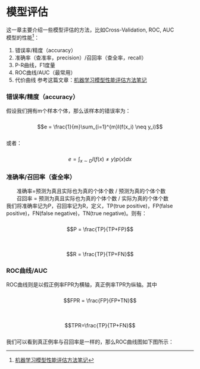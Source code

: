 # 模型评估

这一章主要介绍一些模型评估的方法，比如Cross-Validation, ROC, AUC  
模型的性能[^1]：  
1. 错误率/精度（accuracy）  
2. 准确率（查准率，precision）/召回率（查全率，recall）  
3. P-R曲线，F1度量  
4. ROC曲线/AUC（最常用）  
5. 代价曲线
参考这篇文章：[机器学习模型性能评估方法笔记](https://blog.csdn.net/batuwuhanpei/article/details/51884351)
### 错误率/精度（accuracy）

假设我们拥有m个样本个体，那么该样本的错误率为：  
  $$e = \frac{1}{m}\sum_{i=1}^{m}I(f(x_i) \neq y_i)$$  
或者：  
  $$e = \int_{x \sim D}I(f(x) \neq y)p(x)dx$$

### 准确率/召回率（查全率）

  准确率=预测为真且实际也为真的个体个数 / 预测为真的个体个数  
  召回率 = 预测为真且实际也为真的个体个数 / 实际为真的个体个数    
 我们将准确率记为P，召回率记为R，定义，TP\(true positive\)，FP\(false positive\)，FN\(false negative\)，TN\(true negative\)。则有：  
   $$P = \frac{TP}{TP+FP}$$  
   $$R = \frac{TP}{TP+FN}$$

### ROC曲线/AUC

ROC曲线则是以假正例率FPR为横轴，真正例率TPR为纵轴。其中  
  $$FPR = \frac{FP}{FP+TN}$$  
  $$TPR=\frac{TP}{TP+FN}$$  
我们可以看到真正例率与召回率是一样的，那么ROC曲线图如下图所示：

[^1]: [机器学习模型性能评估方法笔记](https://blog.csdn.net/batuwuhanpei/article/details/51884351)

